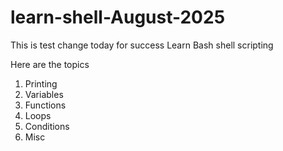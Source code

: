 # learn-shell-August-2025

This is test change today for success
Learn Bash shell scripting

Here are the topics

1. Printing
2. Variables
3. Functions
4. Loops
5. Conditions
6. Misc